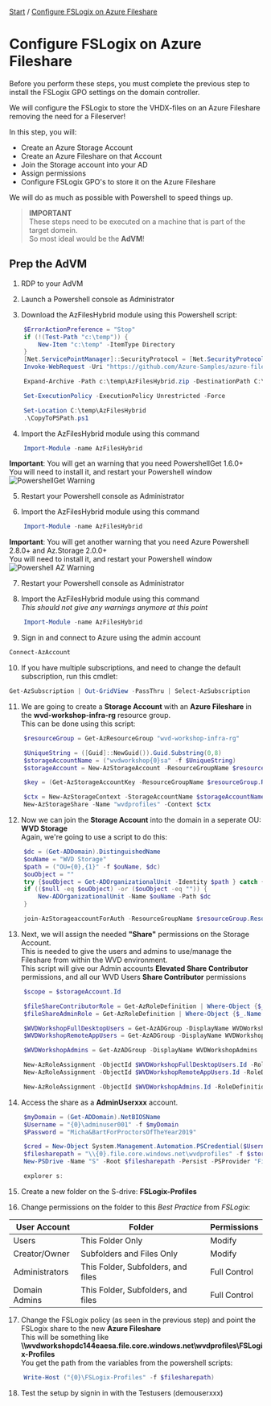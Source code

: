 [Start](/CA-Microsoft-WVD_ARM-Workshop/) / [Configure FSLogix on Azure Fileshare](/CA-Microsoft-WVD_ARM-Workshop/Configure%20FSLogix%20on%20Azure%20Fileshare)
# Configure FSLogix on Azure Fileshare

Before you perform these steps, you must complete the previous step to install the FSLogix GPO settings on the domain controller.

We will configure the FSLogix to store the VHDX-files on an Azure Fileshare removing the need for a Fileserver!

In this step, you will:
* Create an Azure Storage Account
* Create an Azure Fileshare on that Account
* Join the Storage account into your AD
* Assign permissions
* Configure FSLogix GPO's to store it on the Azure Fileshare

We will do as much as possible with Powershell to speed things up.<br/>

 > **IMPORTANT**<br/>
 > These steps need to be executed on a machine that is part of the target domein.<br/>
 > So most ideal would be the **AdVM**!

## Prep the AdVM

1. RDP to your AdVM

2. Launch a Powershell console as Administrator

3. Download the AzFilesHybrid module using this Powershell script:
```powershell
    $ErrorActionPreference = "Stop"
    if (!(Test-Path "c:\temp")) {
        New-Item "c:\temp" -ItemType Directory
    }
    [Net.ServicePointManager]::SecurityProtocol = [Net.SecurityProtocolType]::Tls12
    Invoke-WebRequest -Uri "https://github.com/Azure-Samples/azure-files-samples/releases/download/v0.2.0/AzFilesHybrid.zip" -OutFile c:\temp\AzFilesHybrid.zip -UseBasicParsing

    Expand-Archive -Path c:\temp\AzFilesHybrid.zip -DestinationPath C:\temp\AzFilesHybrid\

    Set-ExecutionPolicy -ExecutionPolicy Unrestricted -Force

    Set-Location C:\temp\AzFilesHybrid
    .\CopyToPSPath.ps1
```

4. Import the AzFilesHybrid module using this command<br/>
```powershell
    Import-Module -name AzFilesHybrid
```
**Important**: You will get an warning that you need PowershellGet 1.6.0+<br/>
You will need to install it, and restart your Powershell window<br/>
![PowershellGet Warning](https://michawets.github.io/CA-Microsoft-WVD_ARM-Workshop/images/Powershell-PowershellGetWarning.png)

5. Restart your Powershell console as Administrator

6. Import the AzFilesHybrid module using this command<br/>
```powershell
    Import-Module -name AzFilesHybrid
```
**Important**: You will get another warning that you need Azure Powershell 2.8.0+ and Az.Storage 2.0.0+<br/>
You will need to install it, and restart your Powershell window<br/>
![Powershell AZ Warning](https://michawets.github.io/CA-Microsoft-WVD_ARM-Workshop/images/Powershell-AzWarning.png)

7. Restart your Powershell console as Administrator

8. Import the AzFilesHybrid module using this command<br/>
*This should not give any warnings anymore at this point*<br/>
```powershell
    Import-Module -name AzFilesHybrid
```

9. Sign in and connect to Azure using the admin account
```powershell
Connect-AzAccount
```

10. If you have multiple subscriptions, and need to change the default subscription, run this cmdlet:
```powershell
Get-AzSubscription | Out-GridView -PassThru | Select-AzSubscription
```

11. We are going to create a **Storage Account** with an **Azure Fileshare** in the **wvd-workshop-infra-rg** resource group.<br/>
This can be done using this script:
```powershell
    $resourceGroup = Get-AzResourceGroup "wvd-workshop-infra-rg"

    $UniqueString = ([Guid]::NewGuid()).Guid.Substring(0,8)
    $storageAccountName = ("wvdworkshop{0}sa" -f $UniqueString)
    $storageAccount = New-AzStorageAccount -ResourceGroupName $resourceGroup.ResourceGroupName -Name $storageAccountName -Location westeurope -SkuName Standard_LRS -Kind StorageV2 -EnableLargeFileShare

    $key = (Get-AzStorageAccountKey -ResourceGroupName $resourceGroup.ResourceGroupName -AccountName $storageAccountName)[0].value

    $ctx = New-AzStorageContext -StorageAccountName $storageAccountName -StorageAccountKey $key
    New-AzStorageShare -Name "wvdprofiles" -Context $ctx
```

12. Now we can join the **Storage Account** into the domain in a seperate OU: **WVD Storage**<br/>
Again, we're going to use a script to do this:
```powershell
    $dc = (Get-ADDomain).DistinguishedName
    $ouName = "WVD Storage"
    $path = ("OU={0},{1}" -f $ouName, $dc)
    $ouObject = ""
    try {$ouObject = Get-ADOrganizationalUnit -Identity $path } catch {}
    if (($null -eq $ouObject) -or ($ouObject -eq "")) {
        New-ADOrganizationalUnit -Name $ouName -Path $dc
    }

    join-AzStorageaccountForAuth -ResourceGroupName $resourceGroup.ResourceGroupName -Name $storageAccount.StorageAccountName -DomainAccountType "ComputerAccount" -OrganizationalUnitDistinguishedName $path
```

13. Next, we will assign the needed **"Share"** permissions on the Storage Account.<br/>
This is needed to give the users and admins to use/manage the Fileshare from within the WVD environment.<br/>
This script will give our Admin accounts **Elevated Share Contributor** permissions, and all our WVD Users **Share Contributor** permissions
```powershell
    $scope = $storageAccount.Id

    $fileShareContributorRole = Get-AzRoleDefinition | Where-Object {$_.Name -eq "Storage File Data SMB Share Contributor"} 
    $fileShareAdminRole = Get-AzRoleDefinition | Where-Object {$_.Name -eq "Storage File Data SMB Share Elevated Contributor"} 

    $WVDWorkshopFullDesktopUsers = Get-AzADGroup -DisplayName WVDWorkshopFullDesktopUsers
    $WVDWorkshopRemoteAppUsers = Get-AzADGroup -DisplayName WVDWorkshopRemoteAppUsers

    $WVDWorkshopAdmins = Get-AzADGroup -DisplayName WVDWorkshopAdmins

    New-AzRoleAssignment -ObjectId $WVDWorkshopFullDesktopUsers.Id -RoleDefinitionId $fileShareContributorRole.Id -Scope $scope
    New-AzRoleAssignment -ObjectId $WVDWorkshopRemoteAppUsers.Id -RoleDefinitionId $fileShareContributorRole.Id -Scope $scope

    New-AzRoleAssignment -ObjectId $WVDWorkshopAdmins.Id -RoleDefinitionId $fileShareAdminRole.Id -Scope $scope
```

14. Access the share as a **AdminUserxxx** account.
```powershell
    $myDomain = (Get-ADDomain).NetBIOSName
    $Username = "{0}\adminuser001" -f $myDomain
    $Password = "Micha&BartForProctorsOfTheYear2019"

    $cred = New-Object System.Management.Automation.PSCredential($Username, (ConvertTo-SecureString $Password -AsPlainText -Force))
    $filesharepath = "\\{0}.file.core.windows.net\wvdprofiles" -f $storageAccountName
    New-PSDrive -Name "S" -Root $filesharepath -Persist -PSProvider "FileSystem" -Credential $cred

    explorer s:
```

15. Create a new folder on the S-drive: **FSLogix-Profiles**

16. Change permissions on the folder to this *Best Practice* from *FSLogix*:

**User Account** | **Folder** | **Permissions**
--- | --- | ---
Users | This Folder Only | Modify
Creator/Owner | Subfolders and Files Only | Modify
Administrators | This Folder, Subfolders, and files | Full Control
Domain Admins | This Folder, Subfolders, and files | Full Control

17. Change the FSLogix policy (as seen in the previous step) and point the FSLogix share to the new **Azure Fileshare**<br/>
This will be something like **\\\wvdworkshopdc144eaesa.file.core.windows.net\wvdprofiles\FSLogix-Profiles**<br/>
You get the path from the variables from the powershell scripts:
```powershell
    Write-Host ("{0}\FSLogix-Profiles" -f $filesharepath)
```

18. Test the setup by signin in with the Testusers (demouserxxx)


<script type="text/javascript">
    setTimeout(function() { 
            document.getElementById("sidebar").style.display = "none";
            document.getElementById("main-content").style.width = "90%"
            var x = document.getElementsByClassName('inner clearfix'); 
            x[0].style.width = "75%";
            var x = document.getElementsByClassName('inner'); 
            x[0].style.width = "90%";
            var x = document.getElementsByTagName('h1'); 
            x[0].style.width = "90%";
            x[0].style.textAlign = "center"
            x[0].innerHTML = "Microsoft & Cloud-Architect WVD Workshop"
        }, 250);
</script>